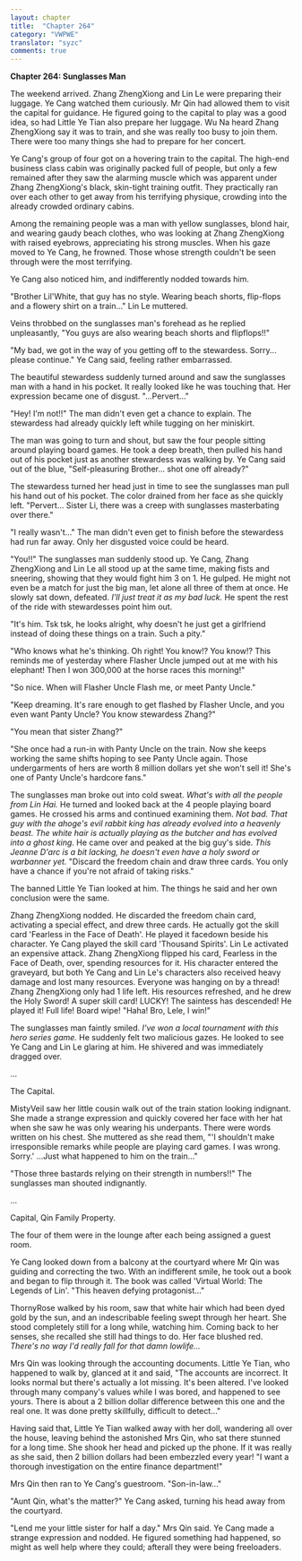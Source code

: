 ```yaml
---
layout: chapter
title:  "Chapter 264"
category: "VWPWE"
translator: "syzc"
comments: true
---
```


**Chapter 264: Sunglasses Man**

The weekend arrived. Zhang ZhengXiong and Lin Le were preparing their luggage. Ye Cang watched them curiously. Mr Qin had allowed them to visit the capital for guidance. He figured going to the capital to play was a good idea, so had Little Ye Tian also prepare her luggage. Wu Na heard Zhang ZhengXiong say it was to train, and she was really too busy to join them. There were too many things she had to prepare for her concert.

Ye Cang's group of four got on a hovering train to the capital. The high-end business class cabin was originally packed full of people, but only a few remained after they saw the alarming muscle which was apparent under Zhang ZhengXiong's black, skin-tight training outfit. They practically ran over each other to get away from his terrifying physique, crowding into the already crowded ordinary cabins.

Among the remaining people was a man with yellow sunglasses, blond hair, and wearing gaudy beach clothes, who was looking at Zhang ZhengXiong with raised eyebrows, appreciating his strong muscles. When his gaze moved to Ye Cang, he frowned. Those whose strength couldn't be seen through were the most terrifying.

Ye Cang also noticed him, and indifferently nodded towards him.

"Brother Lil'White, that guy has no style. Wearing beach shorts, flip-flops and a flowery shirt on a train..." Lin Le muttered.

Veins throbbed on the sunglasses man's forehead as he replied unpleasantly, "You guys are also wearing beach shorts and flipflops!!"

"My bad, we got in the way of you getting off to the stewardess. Sorry... please continue." Ye Cang said, feeling rather embarrassed.

The beautiful stewardess suddenly turned around and saw the sunglasses man with a hand in his pocket. It really looked like he was touching that. Her expression became one of disgust. "...Pervert..."

"Hey! I'm not!!" The man didn't even get a chance to explain. The stewardess had already quickly left while tugging on her miniskirt.

The man was going to turn and shout, but saw the four people sitting around playing board games. He took a deep breath, then pulled his hand out of his pocket just as another stewardess was walking by. Ye Cang said out of the blue, "Self-pleasuring Brother... shot one off already?"

The stewardess turned her head just in time to see the sunglasses man pull his hand out of his pocket. The color drained from her face as she quickly left. "Pervert... Sister Li, there was a creep with sunglasses masterbating over there."

"I really wasn't..." The man didn't even get to finish before the stewardess had run far away. Only her disgusted voice could be heard.

"You!!" The sunglasses man suddenly stood up. Ye Cang, Zhang ZhengXiong and Lin Le all stood up at the same time, making fists and sneering, showing that they would fight him 3 on 1. He gulped. He might not even be a match for just the big man, let alone all three of them at once. He slowly sat down, defeated. *I'll just treat it as my bad luck.* He spent the rest of the ride with stewardesses point him out.

"It's him. Tsk tsk, he looks alright, why doesn't he just get a girlfriend instead of doing these things on a train. Such a pity."

"Who knows what he's thinking. Oh right! You know!? You know!? This reminds me of yesterday where Flasher Uncle jumped out at me with his elephant! Then I won 300,000 at the horse races this morning!"

"So nice. When will Flasher Uncle Flash me, or meet Panty Uncle."

"Keep dreaming. It's rare enough to get flashed by Flasher Uncle, and you even want Panty Uncle? You know stewardess Zhang?"

"You mean that sister Zhang?"

"She once had a run-in with Panty Uncle on the train. Now she keeps working the same shifts hoping to see Panty Uncle again. Those undergarments of hers are worth 8 million dollars yet she won't sell it! She's one of Panty Uncle's hardcore fans."

The sunglasses man broke out into cold sweat. *What's with all the people from Lin Hai.* He turned and looked back at the 4 people playing board games. He crossed his arms and continued examining them. *Not bad. That guy with the ahoge's evil rabbit king has already evolved into a heavenly beast. The white hair is actually playing as the butcher and has evolved into a ghost king.* He came over and peaked at the big guy's side. *This Jeanne D'arc is a bit lacking, he doesn't even have a holy sword or warbanner yet.* "Discard the freedom chain and draw three cards. You only have a chance if you're not afraid of taking risks."

The banned Little Ye Tian looked at him. The things he said and her own conclusion were the same.

Zhang ZhengXiong nodded. He discarded the freedom chain card, activating a special effect, and drew three cards. He actually got the skill card 'Fearless in the Face of Death'. He played it facedown beside his character. Ye Cang played the skill card 'Thousand Spirits'. Lin Le activated an expensive attack. Zhang ZhengXiong flipped his card, Fearless in the Face of Death, over, spending resources for it. His character entered the graveyard, but both Ye Cang and Lin Le's characters also received heavy damage and lost many resources. Everyone was hanging on by a thread! Zhang ZhengXiong only had 1 life left. His resources refreshed, and he drew the Holy Sword! A super skill card! LUCKY! The saintess has descended! He played it! Full life! Board wipe! "Haha! Bro, Lele, I win!"

The sunglasses man faintly smiled. *I've won a local tournament with this hero series game.* He suddenly felt two malicious gazes. He looked to see Ye Cang and Lin Le glaring at him. He shivered and was immediately dragged over.

...

The Capital.

MistyVeil saw her little cousin walk out of the train station looking indignant. She made a strange expression and quickly covered her face with her hat when she saw he was only wearing his underpants. There were words written on his chest. She muttered as she read them, "'I shouldn't make irresponsible remarks while people are playing card games. I was wrong. Sorry.' ...Just what happened to him on the train..."

"Those three bastards relying on their strength in numbers!!" The sunglasses man shouted indignantly.

...

Capital, Qin Family Property.

The four of them were in the lounge after each being assigned a guest room.

Ye Cang looked down from a balcony at the courtyard where Mr Qin was guiding and correcting the two. With an indifferent smile, he took out a book and began to flip through it. The book was called 'Virtual World: The Legends of Lin'. "This heaven defying protagonist..."

ThornyRose walked by his room, saw that white hair which had been dyed gold by the sun, and an indescribable feeling swept through her heart. She stood completely still for a long while, watching him. Coming back to her senses, she recalled she still had things to do. Her face blushed red. *There's no way I'd really fall for that damn lowlife...*

Mrs Qin was looking through the accounting documents. Little Ye Tian, who happened to walk by, glanced at it and said, "The accounts are incorrect. It looks normal but there's actually a lot missing. It's been altered. I've looked through many company's values while I was bored, and happened to see yours. There is about a 2 billion dollar difference between this one and the real one. It was done pretty skillfully, difficult to detect..."

Having said that, Little Ye Tian walked away with her doll, wandering all over the house, leaving behind the astonished Mrs Qin, who sat there stunned for a long time. She shook her head and picked up the phone. If it was really as she said, then 2 billion dollars had been embezzled every year! "I want a thorough investigation on the entire finance department!"

Mrs Qin then ran to Ye Cang's guestroom. "Son-in-law..."

"Aunt Qin, what's the matter?" Ye Cang asked, turning his head away from the courtyard.

"Lend me your little sister for half a day." Mrs Qin said. Ye Cang made a strange expression and nodded. He figured something had happened, so might as well help where they could; afterall they were being freeloaders.
